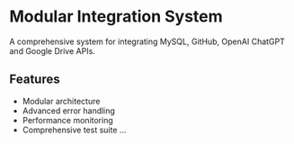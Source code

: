 # Modular Integration System

A comprehensive system for integrating MySQL, GitHub, OpenAI ChatGPT and Google Drive APIs.

## Features

- Modular architecture
- Advanced error handling
- Performance monitoring
- Comprehensive test suite
...